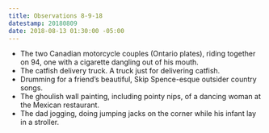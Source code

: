 ```yaml
---
title: Observations 8-9-18
datestamp: 20180809
date: 2018-08-13 01:30:00 -05:00
---
```


- The two Canadian motorcycle couples (Ontario plates), riding together on 94, one with a cigarette dangling out of his mouth.
- The catfish delivery truck. A truck just for delivering catfish.
- Drumming for a friend’s beautiful, Skip Spence-esque outsider country songs.
- The ghoulish wall painting, including pointy nips, of a dancing woman at the Mexican restaurant.
- The dad jogging, doing jumping jacks on the corner while his infant lay in a stroller.

